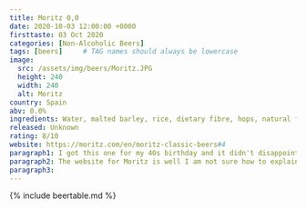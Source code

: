 ```yaml
---
title: Moritz 0,0
date: 2020-10-03 12:00:00 +0000
firsttaste: 03 Oct 2020
categories: [Non-Alcoholic Beers]
tags: [beers]     # TAG names should always be lowercase
image:
  src: /assets/img/beers/Moritz.JPG
  height: 240
  width: 240
  alt: Moritz
country: Spain
abv: 0.0%
ingredients: Water, malted barley, rice, dietary fibre, hops, natural flavours
released: Unknown
rating: 8/10
website: https://moritz.com/en/moritz-classic-beers#4
paragraph1: I got this one for my 40s birthday and it didn't disappoint, it was light and refreshing. It went down really easily and with a light bitterness it didn't leave a harsh after taste.
paragraph2: The website for Moritz is well I am not sure how to explain it but part of the quote on the 0,0 page is "Those who try it can assure you that is tastes like real beer, beer (we say it twice to make sure our meaning is clear"
paragraph3: 
---
```

{% include beertable.md %}
